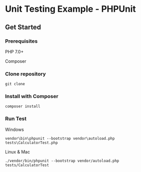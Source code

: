 # Unit Testing Example - PHPUnit

## Get Started

### Prerequisites
PHP 7.0+

Composer

### Clone repository
```
git clone
```

### Install with Composer
```
composer install
```
### Run Test

Windows
```
vendor\bin\phpunit --bootstrap vendor\autoload.php tests\CalculatorTest.php
```
Linux & Mac
```
./vendor/bin/phpunit --bootstrap vendor/autoload.php tests/CalculatorTest
```
